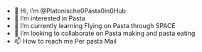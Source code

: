 - 👋 Hi, I’m @Platonische0Pasta0in0Hub
- 👀 I’m interested in Pasta
- 🌱 I’m currently learning Flying on Pasta through SPACE
- 💞️ I’m looking to collaborate on Pasta making and pasta eating 
- 📫 How to reach me Per pasta Mail

<!---
Platonische0Pasta0in0Hub/Platonische0Pasta0in0Hub is a ✨ special ✨ repository because its `README.md` (this file) appears on your GitHub profile.
You can click the Preview link to take a look at your changes.
--->
